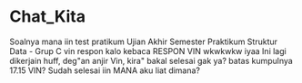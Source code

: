 # Chat_Kita
Soalnya mana iin
test
pratikum
Ujian Akhir Semester Praktikum Struktur Data - Grup C
vin respon kalo kebaca
RESPON VIN
wkwkwkw iyaa
Ini lagi dikerjain 
huff, deg"an anjir
Vin, kira" bakal selesai gak ya? batas kumpulnya 17.15
VIN?
Sudah selesai iin
MANA
aku liat dimana?
